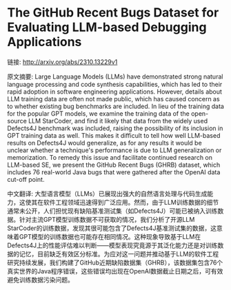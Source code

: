 # The GitHub Recent Bugs Dataset for Evaluating LLM-based Debugging Applications

链接: http://arxiv.org/abs/2310.13229v1

原文摘要:
Large Language Models (LLMs) have demonstrated strong natural language
processing and code synthesis capabilities, which has led to their rapid
adoption in software engineering applications. However, details about LLM
training data are often not made public, which has caused concern as to whether
existing bug benchmarks are included. In lieu of the training data for the
popular GPT models, we examine the training data of the open-source LLM
StarCoder, and find it likely that data from the widely used Defects4J
benchmark was included, raising the possibility of its inclusion in GPT
training data as well. This makes it difficult to tell how well LLM-based
results on Defects4J would generalize, as for any results it would be unclear
whether a technique's performance is due to LLM generalization or memorization.
To remedy this issue and facilitate continued research on LLM-based SE, we
present the GitHub Recent Bugs (GHRB) dataset, which includes 76 real-world
Java bugs that were gathered after the OpenAI data cut-off point.

中文翻译:
大型语言模型（LLMs）已展现出强大的自然语言处理与代码生成能力，这使其在软件工程领域迅速得到广泛应用。然而，由于LLM训练数据的细节通常未公开，人们担忧现有缺陷基准测试集（如Defects4J）可能已被纳入训练数据。针对主流GPT模型训练数据不可获取的情况，我们分析了开源LLM StarCoder的训练数据，发现其很可能包含了Defects4J基准测试集的数据，这意味着GPT模型的训练数据也可能存在相同情况。这种现象导致基于LLM在Defects4J上的性能评估难以判断——模型表现究竟源于其泛化能力还是对训练数据的记忆，目前缺乏有效区分标准。为应对这一问题并推动基于LLM的软件工程研究持续发展，我们构建了GitHub近期缺陷数据集（GHRB），该数据集包含76个真实世界的Java程序错误，这些错误均出现在OpenAI数据截止日期之后，可有效避免训练数据污染问题。
